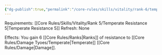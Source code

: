 ```yaml
---
{"dg-publish":true,"permalink":"/core-rules/skills/vitality/rank-6/temperate-resistance-6/"}
---
```


Requirements: [[Core Rules/Skills/Vitality/Rank 5/Temperate Resistance 5\|Temperate Resistance 5]]
Refresh: None

Effects:
You gain 6 [[Core Rules/Ranks\|Ranks]] of resistance to [[Core Rules/Damage Tyoes/Temperate\|Temperate]] [[Core Rules/Damage\|Damage]].


